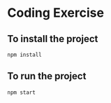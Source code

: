# Coding Exercise

## To install the project
  ```
  npm install
  ```

## To run the project
  ```
  npm start
  ```
